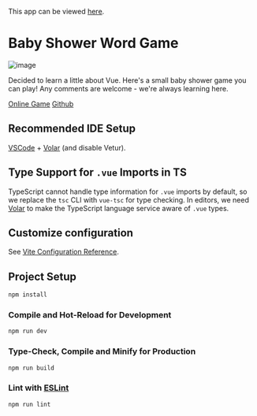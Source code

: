 This app can be viewed [here](http://portfoliosite.babyshowergame.s3-website.us-east-2.amazonaws.com).

# Baby Shower Word Game

![image](https://s3.us-east-2.amazonaws.com/portfoliosite.babyshowergame/assets/baby+shower+game+vue.png)

Decided to learn a little about Vue. Here's a small baby shower game you can play!
Any comments are welcome - we're always learning here.

[Online Game](http://portfoliosite.babyshowergame.s3-website.us-east-2.amazonaws.com/)
[Github](https://github.com/angel-can-work/baby-shower-game-vue)

## Recommended IDE Setup

[VSCode](https://code.visualstudio.com/) + [Volar](https://marketplace.visualstudio.com/items?itemName=Vue.volar) (and disable Vetur).

## Type Support for `.vue` Imports in TS

TypeScript cannot handle type information for `.vue` imports by default, so we replace the `tsc` CLI with `vue-tsc` for type checking. In editors, we need [Volar](https://marketplace.visualstudio.com/items?itemName=Vue.volar) to make the TypeScript language service aware of `.vue` types.

## Customize configuration

See [Vite Configuration Reference](https://vite.dev/config/).

## Project Setup

```sh
npm install
```

### Compile and Hot-Reload for Development

```sh
npm run dev
```

### Type-Check, Compile and Minify for Production

```sh
npm run build
```

### Lint with [ESLint](https://eslint.org/)

```sh
npm run lint
```
